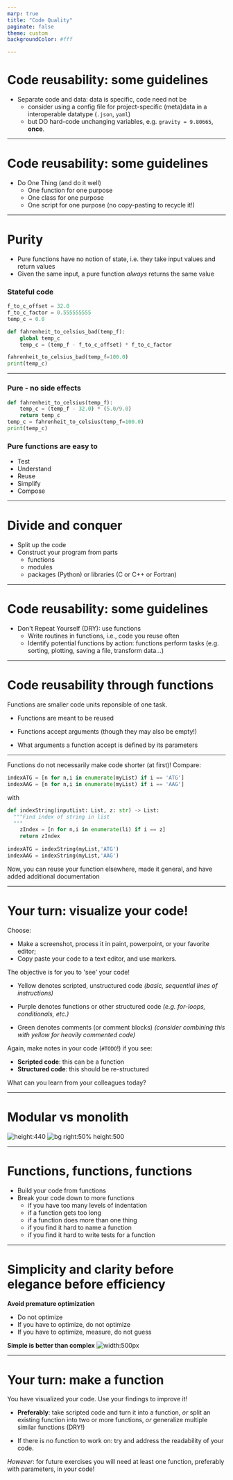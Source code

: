 ```yaml
---
marp: true
title: "Code Quality"
paginate: false
theme: custom
backgroundColor: #fff

---
```

# Code reusability: some guidelines

- Separate code and data: data is specific, code need not be
  - consider using a config file for project-specific (meta)data in a interoperable datatype (`.json`, `yaml`)
  - but DO hard-code unchanging variables, e.g. `gravity = 9.80665`, **once**.

---
# Code reusability: some guidelines

- Do One Thing (and do it well)
  - One function for one purpose
  - One class for one purpose
  - One script for one purpose (no copy-pasting to recycle it!)

---
# Purity
- Pure functions have no notion of state, i.e. they take input values and return values
- Given the same input, a pure function _always_ returns the same value

### Stateful code
```python
f_to_c_offset = 32.0
f_to_c_factor = 0.555555555
temp_c = 0.0

def fahrenheit_to_celsius_bad(temp_f):
    global temp_c
    temp_c = (temp_f - f_to_c_offset) * f_to_c_factor

fahrenheit_to_celsius_bad(temp_f=100.0)
print(temp_c)
```
---
### Pure - no side effects
```python
def fahrenheit_to_celsius(temp_f):
    temp_c = (temp_f - 32.0) * (5.0/9.0)
    return temp_c
temp_c = fahrenheit_to_celsius(temp_f=100.0)
print(temp_c)
```
### Pure functions are easy to
- Test
- Understand
- Reuse
- Simplify
- Compose

---
# Divide and conquer
- Split up the code
- Construct your program from parts
    - functions
    - modules
    - packages (Python) or libraries (C or C++ or Fortran)

---
# Code reusability: some guidelines

- Don't Repeat Yourself (DRY): use functions
  - Write routines in functions, i.e., code you reuse often
  - Identify potential functions by action: functions perform tasks (e.g. sorting, plotting, saving a file, transform data...)
 

---
# Code reusability through functions

Functions are smaller code units reponsible of one task.

- Functions are meant to be reused

- Functions accept arguments (though they may also be empty!)

- What arguments a function accept is defined by its parameters

---
Functions do not necessarily make code shorter (at first)! Compare:

```python
indexATG = [n for n,i in enumerate(myList) if i == 'ATG']
indexAAG = [n for n,i in enumerate(myList) if i == 'AAG']
```
with

```python
def indexString(inputList: List, z: str) -> List:
  """Find index of string in list
  """
	zIndex = [n for n,i in enumerate(li) if i == z]
	return zIndex
	
indexATG = indexString(myList,'ATG')
indexAAG = indexString(myList,'AAG')
```

Now, you can reuse your function elsewhere, made it general, and have added additional documentation

---
# Your turn: visualize your code!

Choose:
- Make a screenshot, process it in paint, powerpoint, or your favorite editor;
- Copy paste your code to a text editor, and use markers.

The objective is for you to 'see' your code!

- Yellow denotes scripted, unstructured code _(basic, sequential lines of instructions)_
   
- Purple denotes functions or other structured code _(e.g. for-loops, conditionals, etc.)_

- Green denotes comments (or comment blocks)
   _(consider combining this with yellow for heavily commented code)_

Again, make notes in your code (`#TODO`!) if you see:
- **Scripted code**: this can be a function
- **Structured code**: this should be re-structured 

What can you learn from your colleagues today?

---

# Modular vs monolith

![height:440](img/tetris.svg)  ![bg right:50% height:500](img/tetris_help.svg)

---

# Functions, functions, functions
- Build your code from functions
- Break your code down to more functions
    - if you have too many levels of indentation
    - if a function gets too long
    - if a function does more than one thing
    - if you find it hard to name a function
    - if you find it hard to write tests for a function
---

# <!-- fit --> Simplicity and clarity before elegance before efficiency

**Avoid premature optimization**
- Do not optimize
- If you have to optimize, do not optimize
- If you have to optimize, measure, do not guess

**Simple is better than complex**
![width:500px](img/god_knows.jpg)


---
# Your turn: make a function

You have visualized your code. Use your findings to improve it!

- **Preferably**: take scripted code and turn it into a function, _or_ split an existing function into two or more functions, _or_ generalize multiple similar functions (DRY!)

- If there is no function to work on: try and address the readability of your code.

_However_: for future exercises you will need at least one function, preferably with parameters, in your code! 